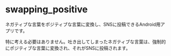 # swapping_positive
ネガティブな言葉をポジティブな言葉に変換し、SNSに投稿できるAndroid用アプリです。

特に考える必要はありません。吐き出してしまったネガティブな言葉は、強制的にポジティブな言葉に変換され、それがSNSに投稿されます。